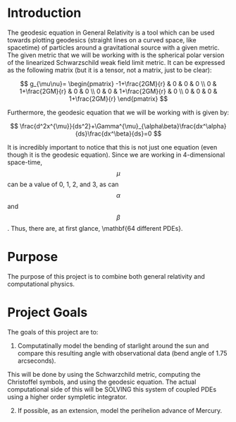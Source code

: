 # Introduction

The geodesic equation in General Relativity is a tool which can be used towards plotting geodesics (straight lines on a curved space, like spacetime) of particles around a gravitational source with a given metric. The given metric that we will be working with is the spherical polar version of the linearized Schwarzschild weak field limit metric. It can be expressed as the following matrix (but it is a tensor, not a matrix, just to be clear):

$$
g_{\mu\nu}=
\begin{pmatrix}
-1+\frac{2GM}{r} & 0 & 0 & 0 \\
0 & 1+\frac{2GM}{r} & 0 & 0 \\
0 & 0 & 1+\frac{2GM}{r} & 0 \\
0 & 0 & 0 & 1+\frac{2GM}{r}
\end{pmatrix}
$$

Furthermore, the geodesic equation that we will be working with is given by:

$$
\frac{d^2x^{\mu}}{ds^2}+\Gamma^{\mu}_{\alpha\beta}\frac{dx^\alpha}{ds}\frac{dx^\beta}{ds}=0
$$

It is incredibly important to notice that this is not just one equation (even though it is the geodesic equation). Since we are working in 4-dimensional space-time, $$ \mu $$ can be a value of 0, 1, 2, and 3, as can $$ \alpha $$ and $$ \beta $$. Thus, there are, at first glance, \mathbf{64 different PDEs}.

# Purpose

The purpose of this project is to combine both general relativity and computational physics.

# Project Goals

The goals of this project are to:

1. Computatinally model the bending of starlight around the sun and compare this resulting angle with observational data (bend angle of 1.75 arcseconds).

This will be done by using the Schwarzchild metric, computing the Christoffel symbols, and using the geodesic equation. The actual computational side of this will be SOLVING this system of coupled PDEs using a higher order sympletic integrator.

2. If possible, as an extension, model the perihelion advance of Mercury.

